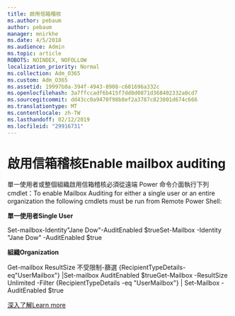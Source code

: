 ```yaml
---
title: 啟用信箱稽核
ms.author: pebaum
author: pebaum
manager: mnirkhe
ms.date: 4/5/2018
ms.audience: Admin
ms.topic: article
ROBOTS: NOINDEX, NOFOLLOW
localization_priority: Normal
ms.collection: Adm_O365
ms.custom: Adm_O365
ms.assetid: 19997b0a-394f-4943-8908-c601696a332c
ms.openlocfilehash: 3a7ffccadf6b415f7dd0d0871d368402332a0cd7
ms.sourcegitcommit: dd43cc0a9470f98b8ef2a3787c823801d674c666
ms.translationtype: MT
ms.contentlocale: zh-TW
ms.lasthandoff: 02/12/2019
ms.locfileid: "29916731"
---
```

# <a name="enable-mailbox-auditing"></a><span data-ttu-id="90a47-102">啟用信箱稽核</span><span class="sxs-lookup"><span data-stu-id="90a47-102">Enable mailbox auditing</span></span>

<span data-ttu-id="90a47-103">單一使用者或整個組織啟用信箱稽核必須從遠端 Power 命令介面執行下列 cmdlet：</span><span class="sxs-lookup"><span data-stu-id="90a47-103">To enable Mailbox Auditing for either a single user or an entire organization the following cmdlets must be run from Remote Power Shell:</span></span>
  
 <span data-ttu-id="90a47-104">**單一使用者**</span><span class="sxs-lookup"><span data-stu-id="90a47-104">**Single User**</span></span>
  
<span data-ttu-id="90a47-105">Set-mailbox-Identity"Jane Dow"-AuditEnabled $true</span><span class="sxs-lookup"><span data-stu-id="90a47-105">Set-Mailbox -Identity "Jane Dow" -AuditEnabled $true</span></span>
  
 <span data-ttu-id="90a47-106">**組織**</span><span class="sxs-lookup"><span data-stu-id="90a47-106">**Organization**</span></span>
  
<span data-ttu-id="90a47-107">Get-mailbox ResultSize 不受限制-篩選 {RecipientTypeDetails-eq"UserMailbox"} |Set-mailbox AuditEnabled $true</span><span class="sxs-lookup"><span data-stu-id="90a47-107">Get-Mailbox -ResultSize Unlimited -Filter {RecipientTypeDetails -eq "UserMailbox"} | Set-Mailbox -AuditEnabled $true</span></span>
  
[<span data-ttu-id="90a47-108">深入了解</span><span class="sxs-lookup"><span data-stu-id="90a47-108">Learn more</span></span>](https://support.office.com/article/aaca8987-5b62-458b-9882-c28476a66918)
  

